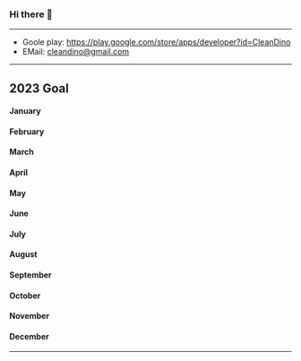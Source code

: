 ### Hi there 👋

--- 
  
  * Goole play: <https://play.google.com/store/apps/developer?id=CleanDino>
  * EMail: <cleandino@gmail.com>

--- 

## 2023 Goal

#### January


#### February


#### March

#### April

#### May

#### June


#### July


#### August


#### September


#### October


#### November


#### December



---


